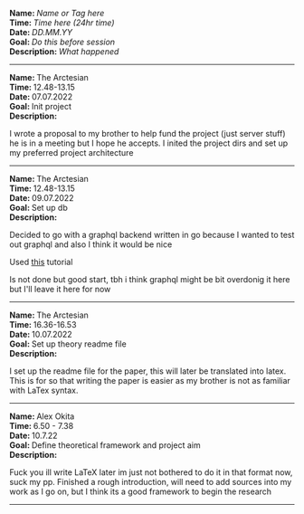<strong>Name: </strong><em>Name or Tag here</em>
<br>
<strong>Time: </strong> <em>Time here (24hr time)</em>
<br>
<strong>Date: </strong> <em>DD.MM.YY</em>
<br>
<strong>Goal: </strong> <em>Do this before session </em>
<br>
<strong>Description: </strong> <em>What happened</em>

<hr>

<strong>Name: </strong> The Arctesian
<br>
<strong>Time: </strong> 12.48-13.15
<br>
<strong>Date: </strong> 07.07.2022
<br>
<strong>Goal: </strong> Init project
<br>
<strong>Description: </strong>

I wrote a proposal to my brother to help fund the project (just server stuff) he is in a meeting but I hope he accepts. I inited the project dirs and set up my preferred project architecture

<hr>


<strong>Name: </strong> The Arctesian
<br>
<strong>Time: </strong> 12.48-13.15
<br>
<strong>Date: </strong> 09.07.2022
<br>
<strong>Goal: </strong> Set up db
<br>
<strong>Description: </strong>

Decided to go with a graphql backend written in go because I wanted to test out graphql and also I think it would be nice

Used [this](https://www.youtube.com/watch?v=AlLBG6HrE7E) tutorial

Is not done but good start, tbh i think graphql might be bit overdonig it here but I'll leave it here for now
<hr>


<strong>Name: </strong> The Arctesian
<br>
<strong>Time: </strong> 16.36-16.53
<br>
<strong>Date: </strong> 10.07.2022
<br>
<strong>Goal: </strong> Set up theory readme file
<br>
<strong>Description: </strong>

I set up the readme file for the paper, this will later be translated into latex. This is for so that writing the paper is easier as my brother is not as familiar with LaTex syntax.

<hr>


<strong>Name: </strong> Alex Okita
<br>
<strong>Time: </strong> 6.50 - 7.38
<br>
<strong>Date: </strong> 10.7.22
<br>
<strong>Goal: </strong> Define theoretical framework and project aim 
<br>
<strong>Description: </strong>

Fuck you ill write LaTeX later im just not bothered to do it in that format now, suck my pp. Finished a rough introduction, will need to add sources into my work as I go on, but I think its a good framework to begin the research

<hr>